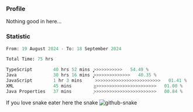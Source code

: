 ### Profile 

Nothing good in here...

### Statistic
<!--START_SECTION:waka-->

```python
From: 19 August 2024 - To: 18 September 2024

Total Time: 75 hrs

TypeScript        40 hrs 52 mins  ͎͎͎͎͎͎͎͎͎͎͎͎͎̝>>>>>>>>>>>   54.49 %
Java              30 hrs 16 mins  ͎͎͎͎͎͎͎͎͎͎͙>>>>>>>>>>>>>>   40.35 %
JavaScript        1 hr 3 mins     >>>>>>>>>>>>>>>>>>>>>>>>>   01.41 %
XML               45 mins         ͜>>>>>>>>>>>>>>>>>>>>>>>>   01.00 %
Java Properties   37 mins         ͕>>>>>>>>>>>>>>>>>>>>>>>>   00.84 %
```

<!--END_SECTION:waka-->

If you love snake eater here the snake 
<picture>
  <source media="(prefers-color-scheme: dark)" srcset="https://github.com/pradana4648/pradana4648/blob/c0566a83ca6ea5f2e46bab00e717c4c82b4b5c4c/github-contribution-grid-snake-dark.svg" />
  <source media="(prefers-color-scheme: light)" srcset="https://github.com/pradana4648/pradana4648/blob/c0566a83ca6ea5f2e46bab00e717c4c82b4b5c4c/github-contribution-grid-snake.svg" />
  <img alt="github-snake" src="https://github.com/pradana4648/pradana4648/blob/c0566a83ca6ea5f2e46bab00e717c4c82b4b5c4c/github-contribution-grid-snake.svg" />
</picture>
